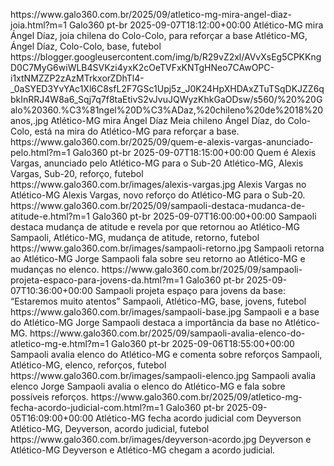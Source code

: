 
<?xml version="1.0" encoding="UTF-8"?>
<urlset xmlns="http://www.sitemaps.org/schemas/sitemap/0.9"
        xmlns:news="http://www.google.com/schemas/sitemap-news/0.9"
        xmlns:image="http://www.google.com/schemas/sitemap-image/1.1">

  <!-- Notícia 1 -->
  <url>
    <loc>https://www.galo360.com.br/2025/09/atletico-mg-mira-angel-diaz-joia.html?m=1</loc>
    <news:news>
      <news:publication>
        <news:name>Galo360</news:name>
        <news:language>pt-br</news:language>
      </news:publication>
      <news:publication_date>2025-09-07T18:12:00+00:00</news:publication_date>
      <news:title>Atlético-MG mira Ángel Díaz, joia chilena do Colo-Colo, para reforçar a base</news:title>
      <news:keywords>Atlético-MG, Ángel Díaz, Colo-Colo, base, futebol</news:keywords>
    </news:news>
    <image:image>
      <image:loc>https://blogger.googleusercontent.com/img/b/R29vZ2xl/AVvXsEg5CPKKngD0C7MyG6wiWLB4SVKzi4yxK2cOeTVFxKNTgHNeo7CAwOPC-i1xtNMZZP2zAzMTrkxorZDhTl4-_0aSYED3YvYAc1Xl6C8sfL2F7GSc1Upj5z_J0K24HpXHDAxZTuTSqDKJZZ6qbkInRRJ4W8a6_Sqj7q7f8taEtivS2vJvuJQWyzKhkGaODsw/s560/%20%20Galo%20360.%C3%81ngel%20D%C3%ADaz,%20chileno%20de%2018%20anos,.jpg</image:loc>
      <image:title>Atlético-MG mira Ángel Díaz</image:title>
      <image:caption>Meia chileno Ángel Díaz, do Colo-Colo, está na mira do Atlético-MG para reforçar a base.</image:caption>
    </image:image>
  </url>

  <!-- Notícia 2 -->
  <url>
    <loc>https://www.galo360.com.br/2025/09/quem-e-alexis-vargas-anunciado-pelo.html?m=1</loc>
    <news:news>
      <news:publication>
        <news:name>Galo360</news:name>
        <news:language>pt-br</news:language>
      </news:publication>
      <news:publication_date>2025-09-07T18:15:00+00:00</news:publication_date>
      <news:title>Quem é Alexis Vargas, anunciado pelo Atlético-MG para o Sub-20</news:title>
      <news:keywords>Atlético-MG, Alexis Vargas, Sub-20, reforço, futebol</news:keywords>
    </news:news>
    <image:image>
      <image:loc>https://www.galo360.com.br/images/alexis-vargas.jpg</image:loc>
      <image:title>Alexis Vargas no Atlético-MG</image:title>
      <image:caption>Alexis Vargas, novo reforço do Atlético-MG para o Sub-20.</image:caption>
    </image:image>
  </url>

  <!-- Notícia 3 -->
  <url>
    <loc>https://www.galo360.com.br/2025/09/sampaoli-destaca-mudanca-de-atitude-e.html?m=1</loc>
    <news:news>
      <news:publication>
        <news:name>Galo360</news:name>
        <news:language>pt-br</news:language>
      </news:publication>
      <news:publication_date>2025-09-07T16:00:00+00:00</news:publication_date>
      <news:title>Sampaoli destaca mudança de atitude e revela por que retornou ao Atlético-MG</news:title>
      <news:keywords>Sampaoli, Atlético-MG, mudança de atitude, retorno, futebol</news:keywords>
    </news:news>
    <image:image>
      <image:loc>https://www.galo360.com.br/images/sampaoli-retorno.jpg</image:loc>
      <image:title>Sampaoli retorna ao Atlético-MG</image:title>
      <image:caption>Jorge Sampaoli fala sobre seu retorno ao Atlético-MG e mudanças no elenco.</image:caption>
    </image:image>
  </url>

  <!-- Notícia 4 -->
  <url>
    <loc>https://www.galo360.com.br/2025/09/sampaoli-projeta-espaco-para-jovens-da.html?m=1</loc>
    <news:news>
      <news:publication>
        <news:name>Galo360</news:name>
        <news:language>pt-br</news:language>
      </news:publication>
      <news:publication_date>2025-09-07T10:36:00+00:00</news:publication_date>
      <news:title>Sampaoli projeta espaço para jovens da base: “Estaremos muito atentos”</news:title>
      <news:keywords>Sampaoli, Atlético-MG, base, jovens, futebol</news:keywords>
    </news:news>
    <image:image>
      <image:loc>https://www.galo360.com.br/images/sampaoli-base.jpg</image:loc>
      <image:title>Sampaoli e a base do Atlético-MG</image:title>
      <image:caption>Jorge Sampaoli destaca a importância da base no Atlético-MG.</image:caption>
    </image:image>
  </url>

  <!-- Notícia 5 -->
  <url>
    <loc>https://www.galo360.com.br/2025/09/sampaoli-avalia-elenco-do-atletico-mg-e.html?m=1</loc>
    <news:news>
      <news:publication>
        <news:name>Galo360</news:name>
        <news:language>pt-br</news:language>
      </news:publication>
      <news:publication_date>2025-09-06T18:55:00+00:00</news:publication_date>
      <news:title>Sampaoli avalia elenco do Atlético-MG e comenta sobre reforços</news:title>
      <news:keywords>Sampaoli, Atlético-MG, elenco, reforços, futebol</news:keywords>
    </news:news>
    <image:image>
      <image:loc>https://www.galo360.com.br/images/sampaoli-elenco.jpg</image:loc>
      <image:title>Sampaoli avalia elenco</image:title>
      <image:caption>Jorge Sampaoli avalia o elenco do Atlético-MG e fala sobre possíveis reforços.</image:caption>
    </image:image>
  </url>

  <!-- Notícia 6 -->
  <url>
    <loc>https://www.galo360.com.br/2025/09/atletico-mg-fecha-acordo-judicial-com.html?m=1</loc>
    <news:news>
      <news:publication>
        <news:name>Galo360</news:name>
        <news:language>pt-br</news:language>
      </news:publication>
      <news:publication_date>2025-09-05T16:09:00+00:00</news:publication_date>
      <news:title>Atlético-MG fecha acordo judicial com Deyverson</news:title>
      <news:keywords>Atlético-MG, Deyverson, acordo judicial, futebol</news:keywords>
    </news:news>
    <image:image>
      <image:loc>https://www.galo360.com.br/images/deyverson-acordo.jpg</image:loc>
      <image:title>Deyverson e Atlético-MG</image:title>
      <image:caption>Deyverson e Atlético-MG chegam a acordo judicial.</image:caption>
    </image:image>
  </url>

</urlset>

